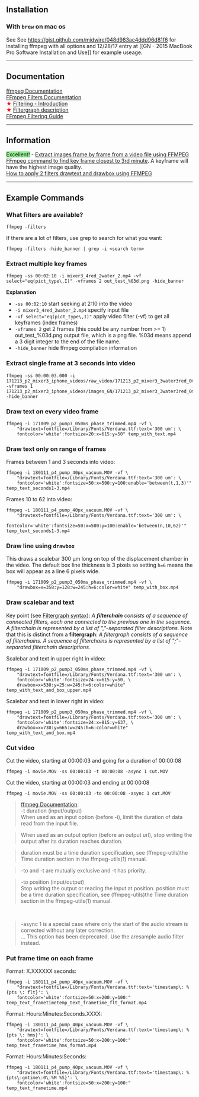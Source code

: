 ## Installation

### With `brew` on mac os

See See https://gist.github.com/midwire/048d983ac4ddd96d81f6 for installing ffmpeg with all options and 12/28/17 entry at [[GN - 2015 MacBook Pro Software Installation and Use]] for example useage.

---

## Documentation

[ffmpeg Documentation](http://www.ffmpeg.org/ffmpeg.html)  
[FFmpeg Filters Documentation](https://ffmpeg.org/ffmpeg-filters.html)  
<span style="color:red">&#x2605;</span> [Filtering - Introduction](https://ffmpeg.org/ffmpeg-filters.html#Filtering-Introduction)  
<span style="color:red">&#x2605;</span> [Filtergraph description](https://ffmpeg.org/ffmpeg-filters.html#Filtergraph-description)  
[FFmpeg Filtering Guide](https://trac.ffmpeg.org/wiki/FilteringGuide)  

---

## Information

<span style="background: lightgreen">Excellent!</span> - [Extract images frame by frame from a video file using FFMPEG](http://www.bugcodemaster.com/article/extract-images-frame-frame-video-file-using-ffmpeg)  
[FFmpeg command to find key frame closest to 3rd minute](https://superuser.com/questions/536987/ffmpeg-command-to-find-key-frame-closest-to-3rd-minute). A keyframe will have the highest image quality.  
[How to apply 2 filters drawtext and drawbox using FFMPEG](https://stackoverflow.com/questions/45000183/how-to-apply-2-filters-drawtext-and-drawbox-using-ffmpeg)  

---

## Example Commands

### What filters are available?

	ffmpeg -filters 
    
If there are a lot of filters, use grep to search for what you want:

	ffmpeg -filters -hide_banner | grep -i <search term>

### Extract multiple key frames

	ffmpeg -ss 00:02:10 -i mixer3_4red_2water_2.mp4 -vf select="eq(pict_type\,I)" -vframes 2 out_test_%03d.png -hide_banner
    
**Explanation**
- `-ss 00:02:10` start seeking at 2:10 into the video
- `-i mixer3_4red_2water_2.mp4` specify input file
- `-vf select="eq(pict_type\,I)"` apply video filter (-vf) to get all keyframes (index frames)
- `-vframes 2` get 2 frames (this could be any number from >= 1)
out_test_%03d.png output file, which is a png file. %03d means append a 3 digit integer to the end of the file name.
- `-hide_banner` hide ffmpeg compilation information

### Extract single frame at 3 seconds into video

	ffmpeg -ss 00:00:03.000 -i 171213_p2_mixer3_iphone_videos/raw_video/171213_p2_mixer3_3water3red_0mix_slow.MOV -vframes 1 171213_p2_mixer3_iphone_videos/images_GN/171213_p2_mixer3_3water3red_0mix_slow.png -hide_banner

### Draw text on every video frame

	ffmpeg -i 171009_p2_pump3_050ms_phase_trimmed.mp4 -vf \
        "drawtext=fontfile=/Library/Fonts/Verdana.ttf:text='300 um': \
	    fontcolor='white':fontsize=20:x=615:y=50" temp_with_text.mp4

### Draw text only on range of frames

Frames between 1 and 3 seconds into video:

    ffmpeg -i 180111_p4_pump_40px_vacuum.MOV -vf \
        "drawtext=fontfile=/Library/Fonts/Verdana.ttf:text='300 um': \
        fontcolor='white':fontsize=50:x=500:y=100:enable='between(t,1,3)'" temp_text_seconds1-3.mp4

Frames 10 to 62 into video:

    ffmpeg -i 180111_p4_pump_40px_vacuum.MOV -vf \
        "drawtext=fontfile=/Library/Fonts/Verdana.ttf:text='300 um': \
        fontcolor='white':fontsize=50:x=500:y=100:enable='between(n,10,62)'" temp_text_seconds1-3.mp4


### Draw line using `drawbox`

This draws a scalebar 300 &mu;m long on top of the displacement chamber in the video. The default box line thickness is 3 pixels so setting `h=6` means the box will appear as a line 6 pixels wide.

	ffmpeg -i 171009_p2_pump3_050ms_phase_trimmed.mp4 -vf \ 
    	"drawbox=x=358:y=128:w=245:h=6:color=white" temp_with_box.mp4
        
        
### Draw scalebar and text

Key point (see [Filtergraph syntax](https://ffmpeg.org/ffmpeg-filters.html#Filtergraph-syntax-1)): *A **filterchain** consists of a sequence of connected filters, each one connected to the previous one in the sequence. A filterchain is represented by a list of ","-separated filter descriptions.* Note that this is distinct from a **filtergraph**: *A filtergraph consists of a sequence of filterchains. A sequence of filterchains is represented by a list of ";"-separated filterchain descriptions.*

Scalebar and text in upper right in video:

	ffmpeg -i 171009_p2_pump3_050ms_phase_trimmed.mp4 -vf \
    	"drawtext=fontfile=/Library/Fonts/Verdana.ttf:text='300 um': \
    	fontcolor='white':fontsize=24:x=615:y=50, \
    	drawbox=x=530:y=25:w=245:h=6:color=white" temp_with_text_and_box_upper.mp4

Scalebar and text in lower right in video:

    ffmpeg -i 171009_p2_pump3_050ms_phase_trimmed.mp4 -vf \
        "drawtext=fontfile=/Library/Fonts/Verdana.ttf:text='300 um': \
        fontcolor='white':fontsize=24:x=815:y=637, \
        drawbox=x=730:y=665:w=245:h=6:color=white" temp_with_text_and_box.mp4
        
### Cut video

Cut the video, starting at 00:00:03 and going for a duration of 00:00:08

	ffmpeg -i movie.MOV -ss 00:00:03 -t 00:00:08 -async 1 cut.MOV

Cut the video, starting at 00:00:03 and ending at 00:00:08

	ffmpeg -i movie.MOV -ss 00:00:03 -to 00:00:08 -async 1 cut.MOV

> [ffmpeg Documentation](https://ffmpeg.org/ffmpeg.html):  
> -t duration (input/output)  
>When used as an input option (before -i), limit the duration of data read from the input file.

>When used as an output option (before an output url), stop writing the output after its duration reaches duration.

>duration must be a time duration specification, see (ffmpeg-utils)the Time duration section in the ffmpeg-utils(1) manual.

>-to and -t are mutually exclusive and -t has priority.

>-to position (input/output)  
Stop writing the output or reading the input at position. position must be a time duration specification, see (ffmpeg-utils)the Time duration section in the ffmpeg-utils(1) manual.

&nbsp;

>-async 1 is a special case where only the start of the audio stream is corrected without any later correction.  
>... This option has been deprecated. Use the aresample audio filter instead.

        
### Put frame time on each frame

Format: X.XXXXXX seconds:

	ffmpeg -i 180111_p4_pump_40px_vacuum.MOV -vf \
        "drawtext=fontfile=/Library/Fonts/Verdana.ttf:text='timestamp\: %{pts \: flt}': \
        fontcolor='white':fontsize=50:x=200:y=100:" temp_text_frametimetemp_text_frametime_flt_format.mp4

Format: Hours:Minutes:Seconds.XXXX:

    ffmpeg -i 180111_p4_pump_40px_vacuum.MOV -vf \
        "drawtext=fontfile=/Library/Fonts/Verdana.ttf:text='timestamp\: %{pts \: hms}': \
        fontcolor='white':fontsize=50:x=200:y=100:" temp_text_frametime_hms_format.mp4

Format: Hours:Minutes:Seconds:

    ffmpeg -i 180111_p4_pump_40px_vacuum.MOV -vf \
        "drawtext=fontfile=/Library/Fonts/Verdana.ttf:text='timestamp\: %{pts\:gmtime\:0\:%M %S}': \
        fontcolor='white':fontsize=50:x=200:y=100:" temp_text_frametime.mp4


